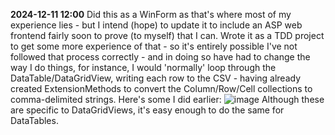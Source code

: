 <b>2024-12-11 12:00</b>
Did this as a WinForm as that's where most of my experience lies - but I intend (hope) to update it to include an ASP web frontend fairly soon to prove (to  myself) that I can.
Wrote it as a TDD project to get some more experience of that - so it's entirely possible I've not followed that process correctly - and in doing so have had to change the way I do things, for instance, I would 'normally' loop through the DataTable/DataGridView, writing each row to the CSV - having already created ExtensionMethods to convert the Column/Row/Cell collections to comma-delimited strings. Here's some I did earlier:
![image](https://github.com/user-attachments/assets/1d50f7c7-669a-4073-80a3-962d295ee6fe)
Although these are specific to DataGridViews, it's easy enough to do the same for DataTables.

